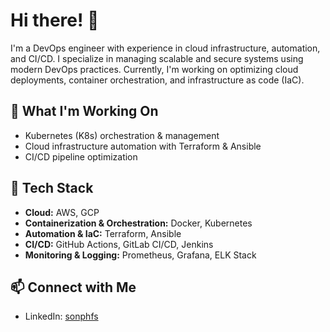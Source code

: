 <!--
**sonphfs/sonphfs** is a ✨ _special_ ✨ repository because its `README.md` (this file) appears on your GitHub profile.

Here are some ideas to get you started:

- 🔭 I’m currently working on ...
- 🌱 I’m currently learning ...
- 👯 I’m looking to collaborate on ...
- 🤔 I’m looking for help with ...
- 💬 Ask me about ...
- 📫 How to reach me: ...
- 😄 Pronouns: ...
- ⚡ Fun fact: ...
-->
# Hi there! 👋

I'm a DevOps engineer with experience in cloud infrastructure, automation, and CI/CD. I specialize in managing scalable and secure systems using modern DevOps practices. Currently, I'm working on optimizing cloud deployments, container orchestration, and infrastructure as code (IaC).

## 🔭 What I'm Working On
- Kubernetes (K8s) orchestration & management
- Cloud infrastructure automation with Terraform & Ansible
- CI/CD pipeline optimization

## 🚀 Tech Stack
- **Cloud:** AWS, GCP
- **Containerization & Orchestration:** Docker, Kubernetes
- **Automation & IaC:** Terraform, Ansible
- **CI/CD:** GitHub Actions, GitLab CI/CD, Jenkins
- **Monitoring & Logging:** Prometheus, Grafana, ELK Stack

## 📫 Connect with Me
- LinkedIn: [sonphfs](https://www.linkedin.com/in/sonphfs/)
